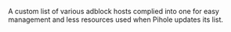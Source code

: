 A custom list of various adblock hosts complied into one for easy management and less resources used when Pihole updates its list.